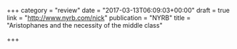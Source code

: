 +++
category = "review"
date = "2017-03-13T06:09:03+00:00"
draft = true
link = "http://www.nyrb.com/nick"
publication = "NYRB"
title = "Aristophanes and the necessity of the middle class"

+++

